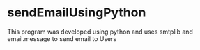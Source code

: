 # sendEmailUsingPython
This program was developed using python and uses smtplib and email.message to send email to Users
